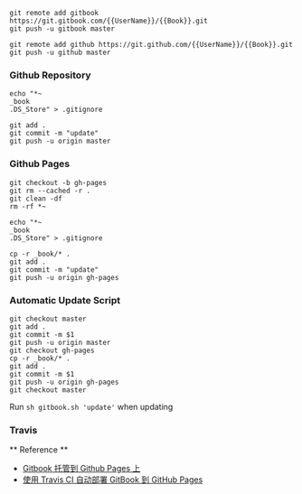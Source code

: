 ```
git remote add gitbook https://git.gitbook.com/{{UserName}}/{{Book}}.git
git push -u gitbook master

git remote add github https://git.github.com/{{UserName}}/{{Book}}.git
git push -u github master
```

### Github Repository

```
echo "*~
_book
.DS_Store" > .gitignore

git add .
git commit -m "update"
git push -u origin master
```

### Github Pages

```
git checkout -b gh-pages
git rm --cached -r .
git clean -df
rm -rf *~

echo "*~
_book
.DS_Store" > .gitignore

cp -r _book/* .
git add .
git commit -m "update"
git push -u origin gh-pages
```

### 

### Automatic Update Script

```
git checkout master
git add .
git commit -m $1
git push -u origin master
git checkout gh-pages
cp -r _book/* .
git add .
git commit -m $1
git push -u origin gh-pages
git checkout master
```

Run `sh gitbook.sh 'update'`  when updating



### Travis





** Reference **

* [Gitbook 托管到 Github Pages 上](http://yangjh.oschina.io/gitbook/UsingPages.html)
* [使用 Travis CI 自动部署 GitBook 到 GitHub Pages](#)



